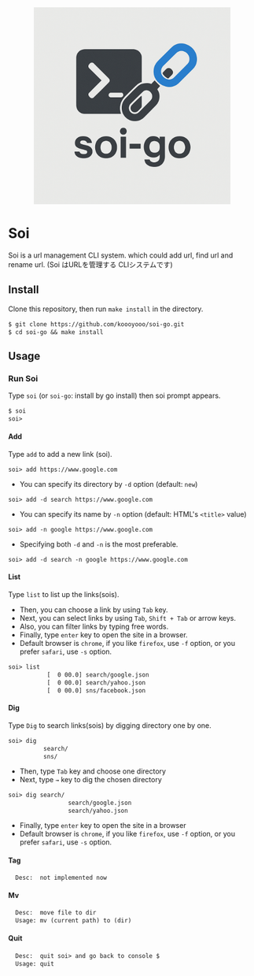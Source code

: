 <div style="text-align: center;">
  <img src="./_img/soi-logo.png" style="width: 400px;">
</div>

# Soi
Soi is a url management CLI system. which could add url, find url and rename url.
(Soi はURLを管理する CLIシステムです)

## Install
Clone this repository, then run `make install` in the directory.

```
$ git clone https://github.com/koooyooo/soi-go.git
$ cd soi-go && make install
```

## Usage

### Run Soi
Type `soi` (or `soi-go`: install by go install)  then soi prompt appears.
```
$ soi
soi> 
```

#### Add
Type `add` to add a new link (soi).  
```
soi> add https://www.google.com
```

- You can specify its directory by `-d` option (default: `new`)
```
soi> add -d search https://www.google.com
```

- You can specify its name by `-n` option (default: HTML's `<title>` value)
```
soi> add -n google https://www.google.com
```

- Specifying both `-d` and `-n` is the most preferable.
```
soi> add -d search -n google https://www.google.com
```

#### List
Type `list` to list up the links(sois).  
- Then, you can choose a link by using `Tab` key.
- Next, you can select links by using `Tab`, `Shift + Tab` or arrow keys.
- Also, you can filter links by typing free words.
- Finally, type `enter` key to open the site in a browser.
- Default browser is `chrome`, if you like `firefox`, use `-f` option, or you prefer `safari`, use `-s` option.
```
soi> list
           [  0 00.0] search/google.json
           [  0 00.0] search/yahoo.json
           [  0 00.0] sns/facebook.json
```


#### Dig
Type `Dig` to search links(sois) by digging directory one by one.
```
soi> dig
          search/
          sns/
```
- Then, type `Tab` key and choose one directory
- Next, type `→` key to dig the chosen directory
```
soi> dig search/
                 search/google.json
                 search/yahoo.json
``` 
- Finally, type `enter` key to open the site in a browser
- Default browser is `chrome`, if you like `firefox`, use `-f` option, or you prefer `safari`, use `-s` option.


#### Tag              
```
  Desc:  not implemented now
```

#### Mv
```
  Desc:  move file to dir 
  Usage: mv (current path) to (dir)
```

#### Quit
```
  Desc:  quit soi> and go back to console $
  Usage: quit
```
